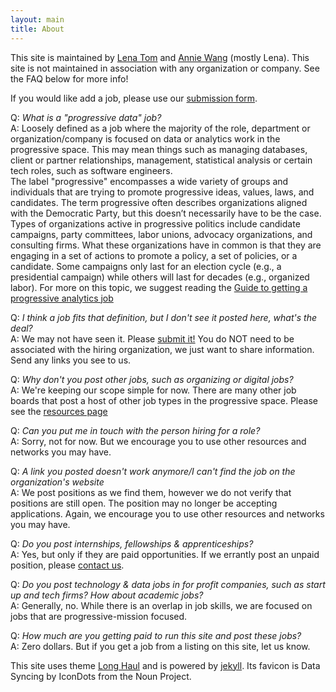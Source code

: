 ```yaml
---
layout: main
title: About
---
```


This site is maintained by [Lena Tom](mailto:lena@progressivedatajobs.org) and [Annie Wang](mailto:annie@progressivedatajobs.org) (mostly Lena). This site is not maintained in association with any organization or company. See the FAQ below for more info!

If you would like add a job, please use our [submission form](/submit/).

Q: *What is a "progressive data" job?*
<br>A: Loosely defined as a job where the majority of the role, department or organization/company is focused on data or analytics work in the progressive space. This may mean things such as managing databases, client or partner relationships, management, statistical analysis or certain tech roles, such as software engineers. 
<br>The label "progressive" encompasses a wide variety of groups and individuals that are trying to promote progressive ideas, values, laws, and candidates. The term progressive often describes organizations aligned with the Democratic Party, but this doesn’t necessarily have to be the case. Types of organizations active in progressive politics include candidate campaigns, party committees, labor unions, advocacy organizations, and consulting firms. What these organizations have in common is that they are engaging in a set of actions to promote a policy, a set of policies, or a candidate. Some campaigns only last for an election cycle (e.g., a presidential campaign) while others will last for decades (e.g., organized labor).
For more on this topic, we suggest reading the [Guide to getting a progressive analytics job](https://www.guide.progressivedatajobs.org/)

Q: *I think a job fits that definition, but I don't see it posted here, what's the deal?*
<br>A: We may not have seen it. Please [submit it!](/submit/) You do NOT need to be associated with the hiring organization, we just want to share information. Send any links you see to us.

Q: *Why don't you post other jobs, such as organizing or digital jobs?*
<br>A: We're keeping our scope simple for now. There are many other job boards that post a host of other job types in the progressive space. Please see the [resources page](/resources/)

Q: *Can you put me in touch with the person hiring for a role?*
<br>A: Sorry, not for now. But we encourage you to use other resources and networks you may have.

Q: *A link you posted doesn't work anymore/I can't find the job on the organization's website*
<br>A: We post positions as we find them, however we do not verify that positions are still open. The position may no longer be accepting applications. Again, we encourage you to use other resources and networks you may have.

Q: *Do you post internships, fellowships & apprenticeships?*
<br>A: Yes, but only if they are paid opportunities. If we errantly post an unpaid position, please [contact us](mailto:lena@progressivedatajobs.org).

Q: *Do you post technology & data jobs in for profit companies, such as start up and tech firms? How about academic jobs?*
<br> A: Generally, no. While there is an overlap in job skills, we are focused on jobs that are progressive-mission focused. 

Q: *How much are you getting paid to run this site and post these jobs?*
<br> A: Zero dollars. But if you get a job from a listing on this site, let us know. 

This site uses theme 
<a href="https://github.com/brianmaierjr/long-haul">Long Haul</a> and is powered by <a href="https://github.com/jekyll/jekyll">jekyll</a>. Its favicon is Data Syncing by IconDots from the Noun Project.

